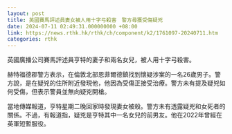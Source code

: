 ```yaml
---
layout: post
title: 英國賽馬評述員妻女被人用十字弓殺害　警方尋獲受傷疑兇
date: 2024-07-11 02:49:31.000000000 +08:00
link: https://news.rthk.hk/rthk/ch/component/k2/1761097-20240711.htm
categories: rthk
---
```


英國廣播公司賽馬評述員亨特的妻子和兩名女兒，被人用十字弓殺害。

赫特福德郡警方表示，在倫敦北部恩菲爾德鎮找到懷疑涉案的一名26歲男子。警方說，是在疑兇的住所附近發現他，他因為受傷正接受治療。警方未有提及疑兇如何受傷，但表示警員並無向疑兇開槍。

當地傳媒報道，亨特星期二晚回家時發現妻女被殺。警方未有透露疑兇和女死者的關係。不過，有報道指，疑兇是亨特其中一名女兒的前男友。他在2022年曾經在英軍短暫服役。
